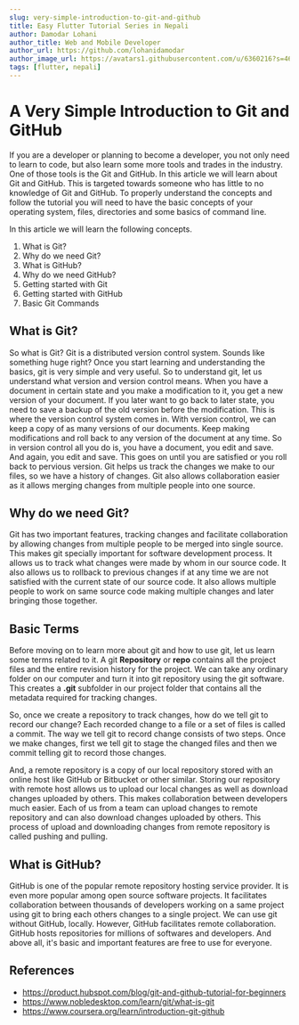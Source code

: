 ```yaml
---
slug: very-simple-introduction-to-git-and-github
title: Easy Flutter Tutorial Series in Nepali
author: Damodar Lohani
author_title: Web and Mobile Developer
author_url: https://github.com/lohanidamodar
author_image_url: https://avatars1.githubusercontent.com/u/6360216?s=460&u=ccf757cc3aece5b674460c4909b4a77e1d5b6a19&v=4
tags: [flutter, nepali]
---
```


# A Very Simple Introduction to Git and GitHub

If you are a developer or planning to become a developer, you not only need to learn to code, but also learn some more tools and trades in the industry. One of those tools is the Git and GitHub. In this article we will learn about Git and GitHub. This is targeted towards someone who has little to no knowledge of Git and GitHub. To properly understand the concepts and follow the tutorial you will need to have the basic concepts of your operating system, files, directories and some basics of command line.

<!-- truncate -->

In this article we will learn the following concepts.

1. What is Git?
2. Why do we need Git?
3. What is GitHub?
4. Why do we need GitHub?
5. Getting started with Git
6. Getting started with GitHub
7. Basic Git Commands

## What is Git?

So what is Git? Git is a distributed version control system. Sounds like something huge right? Once you start learning and understanding the basics, git is very simple and very useful. So to understand git, let us understand what version and version control means. When you have a document in certain state and you make a modification to it, you get a new version of your document. If you later want to go back to later state, you need to save a backup of the old version before the modification. This is where the version control system comes in. With version control, we can keep a copy of as many versions of our documents. Keep making modifications and roll back to any version of the document at any time. So in version control all you do is, you have a document, you edit and save. And again, you edit and save. This goes on until you are satisfied or you roll back to pervious version. Git helps us track the changes we make to our files, so we have a history of changes. Git also allows collaboration easier as it allows merging changes from multiple people into one source. 

## Why do we need Git?

Git has two important features, tracking changes and facilitate collaboration by allowing changes from multiple people to be merged into single source. This makes git specially important for software development process. It allows us to track what changes were made by whom in our source code. It also allows us to rollback to previous changes if at any time we are not satisfied with the current state of our source code. It also allows multiple people to work on same source code making multiple changes and later bringing those together.

## Basic Terms

Before moving on to learn more about git and how to use git, let us learn some terms related to it. A git **Repository** or **repo** contains all the project files and the entire revision history for the project. We can take any ordinary folder on our computer and turn it into git repository using the git software. This creates a **.git** subfolder in our project folder that contains all the metadata required for tracking changes.

So, once we create a repository to track changes, how do we tell git to record our change? Each recorded change to a file or a set of files is called a commit. The way we tell git to record change consists of two steps. Once we make changes, first we tell git to stage the changed files and then we commit telling git to record those changes.

And, a remote repository is a copy of our local repository stored with an online host like GitHub or Bitbucket or other similar. Storing our repository with remote host allows us to upload our local changes as well as download changes uploaded by others. This makes collaboration between developers much easier. Each of us from a team can upload changes to remote repository and can also download changes uploaded by others. This process of upload and downloading changes from remote repository is called pushing and pulling.

## What is GitHub?

GitHub is one of the popular remote repository hosting service provider. It is even more popular among open source software projects. It facilitates collaboration between thousands of developers working on a same project using git to bring each others changes to a single project. We can use git without GitHub, locally. However, GitHub facilitates remote collaboration. GitHub hosts repositories for millions of softwares and developers. And above all, it's basic and important features are free to use for everyone.

## References

- <https://product.hubspot.com/blog/git-and-github-tutorial-for-beginners>
- <https://www.nobledesktop.com/learn/git/what-is-git>
- <https://www.coursera.org/learn/introduction-git-github>